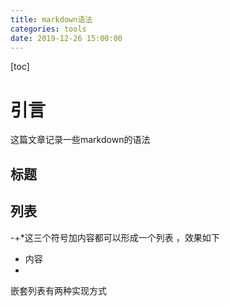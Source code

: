 ```yaml
---
title: markdown语法
categories: tools
date: 2019-12-26 15:00:00
---
```




[toc]



# 引言

这篇文章记录一些markdown的语法





## 标题









## 列表

-+*这三个符号加内容都可以形成一个列表 ，效果如下

* 内容
*   

嵌套列表有两种实现方式